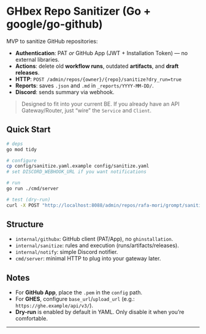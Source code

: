 # GHbex Repo Sanitizer (Go + google/go-github)

MVP to sanitize GitHub repositories:

- **Authentication**: PAT *or* GitHub App (JWT + Installation Token) — no external libraries.
- **Actions**: delete old **workflow runs**, outdated **artifacts**, and **draft** **releases**.
- **HTTP**: `POST /admin/repos/{owner}/{repo}/sanitize?dry_run=true`
- **Reports**: saves `.json` and `.md` in `_reports/YYYY-MM-DD/`.
- **Discord**: sends summary via webhook.

> Designed to fit into your current BE. If you already have an API Gateway/Router, just “wire” the `Service` and `Client`.

## Quick Start

```bash
# deps
go mod tidy

# configure
cp config/sanitize.yaml.example config/sanitize.yaml
# set DISCORD_WEBHOOK_URL if you want notifications

# run
go run ./cmd/server

# test (dry-run)
curl -X POST "http://localhost:8088/admin/repos/rafa-mori/grompt/sanitize?dry_run=true" | jq
```

## Structure

- `internal/githubx`: GitHub client (PAT/App), no `ghinstallation`.
- `internal/sanitize`: rules and execution (runs/artifacts/releases).
- `internal/notify`: simple Discord notifier.
- `cmd/server`: minimal HTTP to plug into your gateway later.

## Notes

- For **GitHub App**, place the `.pem` in the `config` path.
- For **GHES**, configure `base_url`/`upload_url` (e.g.: `https://ghe.example/api/v3/`).
- **Dry-run** is enabled by default in YAML. Only disable it when you’re comfortable.

---
